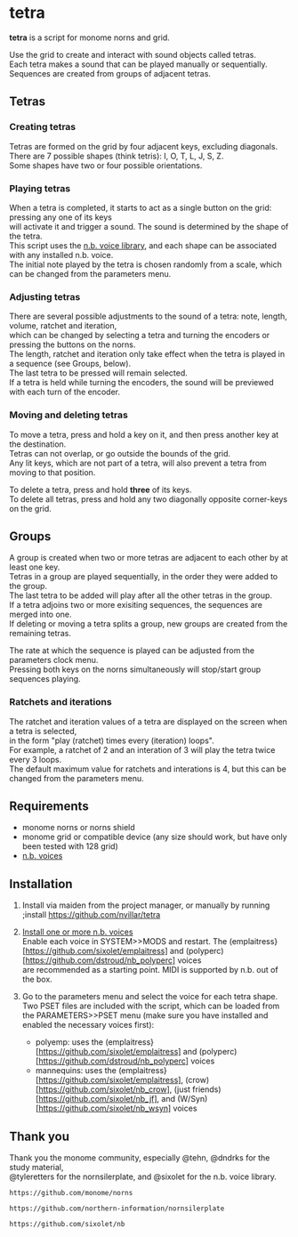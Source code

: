 # tetra
**tetra** is a script for monome norns and grid.

Use the grid to create and interact with sound objects called tetras.  
Each tetra makes a sound that can be played manually or sequentially.  
Sequences are created from groups of adjacent tetras.

## Tetras

### Creating tetras
Tetras are formed on the grid by four adjacent keys, excluding diagonals.  
There are 7 possible shapes (think tetris): I, O, T, L, J, S, Z.  
Some shapes have two or four possible orientations.  

### Playing tetras
When a tetra is completed, it starts to act as a single button on the grid: pressing any one of its keys  
will activate it and trigger a sound. The sound is determined by the shape of the tetra.  
This script uses the [n.b. voice library](https://llllllll.co/t/n-b-et-al-v0-1/60374), and each shape can
be associated with any installed n.b. voice.  
The initial note played by the tetra is chosen randomly from a scale, which can be changed from the parameters menu.  

### Adjusting tetras
There are several possible adjustments to the sound of a tetra: note, length, volume, ratchet and iteration,  
which can be changed by selecting a tetra and turning the encoders or pressing the buttons on the norns.  
The length, ratchet and iteration only take effect when the tetra is played in a sequence (see Groups, below).  
The last tetra to be pressed will remain selected.  
If a tetra is held while turning the encoders, the sound will be previewed with each turn of the encoder.  

### Moving and deleting tetras
To move a tetra, press and hold a key on it, and then press another key at the destination.  
Tetras can not overlap, or go outside the bounds of the grid.  
Any lit keys, which are not part of a tetra, will also prevent a tetra from moving to that position.  

To delete a tetra, press and hold **three** of its keys.  
To delete all tetras, press and hold any two diagonally opposite corner-keys on the grid.  

## Groups

A group is created when two or more tetras are adjacent to each other by at least one key.  
Tetras in a group are played sequentially, in the order they were added to the group.  
The last tetra to be added will play after all the other tetras in the group.  
If a tetra adjoins two or more exisiting sequences, the sequences are merged into one.  
If deleting or moving a tetra splits a group, new groups are created from the remaining tetras.  

The rate at which the sequence is played can be adjusted from the parameters clock menu.  
Pressing both keys on the norns simultaneously will stop/start group sequences playing.  
 
### Ratchets and iterations
The ratchet and iteration values of a tetra are displayed on the screen when a tetra is selected,  
in the form "play (ratchet) times every (iteration) loops".  
For example, a ratchet of 2 and an interation of 3 will play the tetra twice every 3 loops.  
The default maximum value for ratchets and interations is 4, but this can be changed from the parameters menu.

## Requirements

- monome norns or norns shield
- monome grid or compatible device (any size should work,
but have only been tested with 128 grid)
- [n.b. voices](https://llllllll.co/t/n-b-et-al-v0-1/60374/155)  

## Installation

1. Install via maiden from the project manager, or manually by running 
    ;install https://github.com/nvillar/tetra

2. [Install one or more n.b. voices](https://llllllll.co/t/n-b-et-al-v0-1/60374/155)  
Enable each voice in SYSTEM>>MODS and restart. The (emplaitress}[https://github.com/sixolet/emplaitress] and (polyperc)[https://github.com/dstroud/nb_polyperc] voices  
are recommended as a starting point. MIDI is supported by n.b. out of the box.  

3. Go to the parameters menu and select the voice for each tetra shape. Two PSET files
are included with the script, which can be loaded from the PARAMETERS>>PSET menu (make sure you have installed and enabled the necessary voices first):    
    - polyemp: uses the (emplaitress}[https://github.com/sixolet/emplaitress] and (polyperc)[https://github.com/dstroud/nb_polyperc] voices  
    - mannequins: uses the (emplaitress}[https://github.com/sixolet/emplaitress], (crow)[https://github.com/sixolet/nb_crow], (just friends)[https://github.com/sixolet/nb_jf], and (W/Syn)[https://github.com/sixolet/nb_wsyn] voices

## Thank you

Thank you the monome community, especially @tehn, @dndrks for the study material,  
@tyleretters for the nornsilerplate, and @sixolet for the n.b. voice library.  

    https://github.com/monome/norns

    https://github.com/northern-information/nornsilerplate

    https://github.com/sixolet/nb







